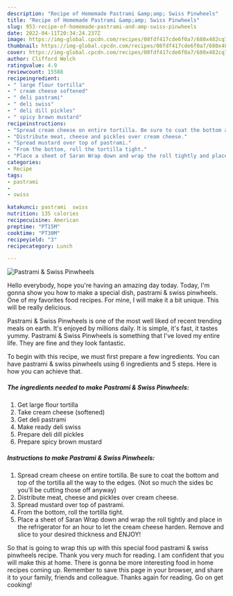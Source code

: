 ```yaml
---
description: "Recipe of Homemade Pastrami &amp;amp; Swiss Pinwheels"
title: "Recipe of Homemade Pastrami &amp;amp; Swiss Pinwheels"
slug: 953-recipe-of-homemade-pastrami-and-amp-swiss-pinwheels
date: 2022-04-11T20:34:24.237Z
image: https://img-global.cpcdn.com/recipes/08fdf417cde6f0a7/680x482cq70/pastrami-swiss-pinwheels-recipe-main-photo.jpg
thumbnail: https://img-global.cpcdn.com/recipes/08fdf417cde6f0a7/680x482cq70/pastrami-swiss-pinwheels-recipe-main-photo.jpg
cover: https://img-global.cpcdn.com/recipes/08fdf417cde6f0a7/680x482cq70/pastrami-swiss-pinwheels-recipe-main-photo.jpg
author: Clifford Welch
ratingvalue: 4.9
reviewcount: 15588
recipeingredient:
- " large flour tortilla"
- " cream cheese softened"
- " deli pastrami"
- " deli swiss"
- " deli dill pickles"
- " spicy brown mustard"
recipeinstructions:
- "Spread cream cheese on entire tortilla. Be sure to coat the bottom and top of the tortilla all the way to the edges. (Not so much the sides bc you’ll be cutting those off anyway)"
- "Distribute meat, cheese and pickles over cream cheese."
- "Spread mustard over top of pastrami."
- "From the bottom, roll the tortilla tight."
- "Place a sheet of Saran Wrap down and wrap the roll tightly and place in the refrigerator for an hour to let the cream cheese harden. Remove and slice to your desired thickness and ENJOY!"
categories:
- Recipe
tags:
- pastrami
- 
- swiss

katakunci: pastrami  swiss 
nutrition: 135 calories
recipecuisine: American
preptime: "PT15M"
cooktime: "PT30M"
recipeyield: "3"
recipecategory: Lunch

---
```



![Pastrami &amp; Swiss Pinwheels](https://img-global.cpcdn.com/recipes/08fdf417cde6f0a7/680x482cq70/pastrami-swiss-pinwheels-recipe-main-photo.jpg)

Hello everybody, hope you're having an amazing day today. Today, I'm gonna show you how to make a special dish, pastrami &amp; swiss pinwheels. One of my favorites food recipes. For mine, I will make it a bit unique. This will be really delicious.



Pastrami &amp; Swiss Pinwheels is one of the most well liked of recent trending meals on earth. It's enjoyed by millions daily. It is simple, it's fast, it tastes yummy. Pastrami &amp; Swiss Pinwheels is something that I've loved my entire life. They are fine and they look fantastic.


To begin with this recipe, we must first prepare a few ingredients. You can have pastrami &amp; swiss pinwheels using 6 ingredients and 5 steps. Here is how you can achieve that.

<!--inarticleads1-->

##### The ingredients needed to make Pastrami &amp; Swiss Pinwheels:

1. Get  large flour tortilla
1. Take  cream cheese (softened)
1. Get  deli pastrami
1. Make ready  deli swiss
1. Prepare  deli dill pickles
1. Prepare  spicy brown mustard




<!--inarticleads2-->

##### Instructions to make Pastrami &amp; Swiss Pinwheels:

1. Spread cream cheese on entire tortilla. Be sure to coat the bottom and top of the tortilla all the way to the edges. (Not so much the sides bc you’ll be cutting those off anyway)
1. Distribute meat, cheese and pickles over cream cheese.
1. Spread mustard over top of pastrami.
1. From the bottom, roll the tortilla tight.
1. Place a sheet of Saran Wrap down and wrap the roll tightly and place in the refrigerator for an hour to let the cream cheese harden. Remove and slice to your desired thickness and ENJOY!




So that is going to wrap this up with this special food pastrami &amp; swiss pinwheels recipe. Thank you very much for reading. I am confident that you will make this at home. There is gonna be more interesting food in home recipes coming up. Remember to save this page in your browser, and share it to your family, friends and colleague. Thanks again for reading. Go on get cooking!
